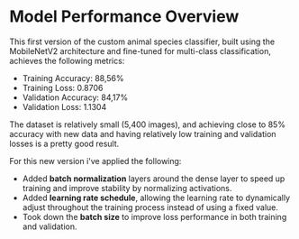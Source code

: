 # Model Performance Overview
This first version of the custom animal species classifier, built using the MobileNetV2 architecture and fine-tuned for multi-class classification, achieves the following metrics:

* Training Accuracy: 88,56%
* Training Loss: 0.8706
* Validation Accuracy: 84,17%
* Validation Loss: 1.1304

The dataset is relatively small (5,400 images), and achieving close to 85% accuracy with new data and having relatively low training and validation losses is a pretty good result.

For this new version i've applied the following:

* Added **batch normalization** layers around the dense layer to speed up training and improve stability by normalizing activations.
* Added **learning rate schedule**, allowing the learning rate to dynamically adjust throughout the training process instead of using a fixed value.
* Took down the **batch size** to improve loss performance in both training and validation.